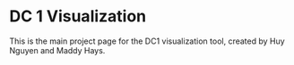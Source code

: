 # DC 1 Visualization

This is the main project page for the DC1 visualization tool, created by Huy Nguyen and Maddy Hays.